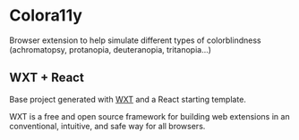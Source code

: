 # Colora11y

Browser extension to help simulate different types of colorblindness (achromatopsy, protanopia, deuteranopia, tritanopia...)

## WXT + React

Base project generated with [WXT](https://wxt.dev/guide/installation.html) and a React starting template.

WXT is a free and open source framework for building web extensions in an conventional, intuitive, and safe way for all browsers.
